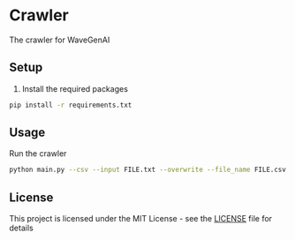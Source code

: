 # Crawler
The crawler for WaveGenAI

## Setup

1. Install the required packages
```bash
pip install -r requirements.txt
```

## Usage

Run the crawler
```bash
python main.py --csv --input FILE.txt --overwrite --file_name FILE.csv
```

## License

This project is licensed under the MIT License - see the [LICENSE](LICENSE) file for details